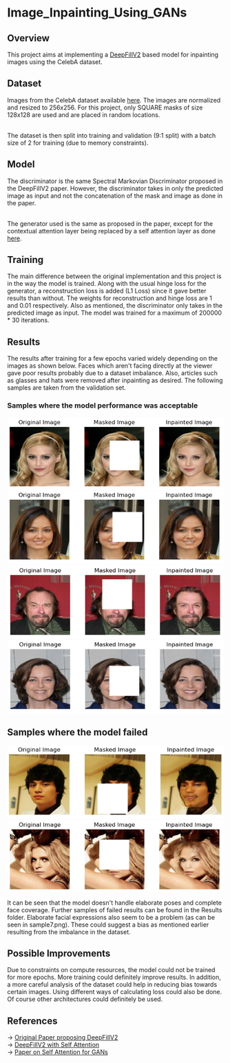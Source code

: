 # Image_Inpainting_Using_GANs

## Overview

This project aims at implementing a <a href="https://arxiv.org/abs/1806.03589">DeepFillV2</a> based model for inpainting images using the CelebA dataset. 

## Dataset

Images from the CelebA dataset available <a href="https://www.kaggle.com/datasets/jessicali9530/celeba-dataset">here</a>.  The images are normalized and resized to 256x256.  For this project, only SQUARE masks of size 128x128 are used and are placed in random locations.<br><br>

The dataset is then split into training and validation (9:1 split) with a batch size of 2 for training (due to memory constraints). 

## Model

The discriminator is the same Spectral Markovian Discriminator proposed in the DeepFillV2 paper.  However, the discriminator takes in only the predicted image as input and not the concatenation of the mask and image as done in the paper.<br><br>

The generator used is the same as proposed in the paper, except for the contextual attention layer being replaced by a self attention layer as done <a href="https://github.com/avalonstrel/GatedConvolution_pytorch">here</a>.  

## Training

The main difference between the original implementation and this project is in the way the model is trained.  Along with the usual hinge loss for the generator, a reconstruction loss is added (L1 Loss) since it gave better results than without. The weights for reconstruction and hinge loss are 1 and 0.01 respectively.  Also as mentioned, the discriminator only takes in the predicted image as input.  The model was trained for a maximum of 200000 * 30 iterations.

## Results

The results after training for a few epochs varied widely depending on the images as shown below.  Faces which aren't facing directly at the viewer gave poor results probably due to a dataset imbalance.  Also, articles such as glasses and hats were removed after inpainting as desired.  The following samples are taken from the validation set.

### Samples where the model performance was acceptable

<img src="Results/sample1.png">
<img src="Results/sample2.png">
<img src="Results/sample3.png">
<img src="Results/sample4.png">

## Samples where the model failed

<img src="Results/sample8.png">
<img src="Results/sample9.png">

It can be seen that the model doesn't handle elaborate poses and complete face coverage.  Further samples of failed results can be found in the Results folder.  Elaborate facial expressions also seem to be a problem (as can be seen in sample7.png).  These could suggest a bias as mentioned earlier resulting from the imbalance in the dataset.


## Possible Improvements

Due to constraints on compute resources, the model could not be trained for more epochs.  More training could definitely improve results.  In addition, a more careful analysis of the dataset could help in reducing bias towards certain images.  Using different ways of calculating loss could also be done.  Of course other architectures could definitely be used.

## References

-> <a href="https://arxiv.org/abs/1806.03589">Original Paper proposing DeepFillV2</a><br>
-> <a href="https://github.com/avalonstrel/GatedConvolution_pytorch">DeepFillV2 with Self Attention</a><br>
-> <a href="https://arxiv.org/abs/1805.08318">Paper on Self Attention for GANs</a><br>
